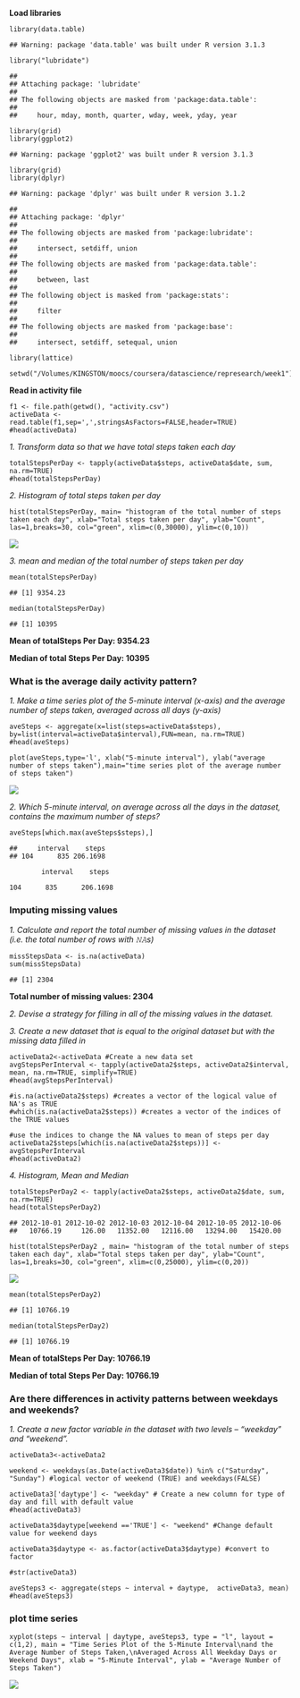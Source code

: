 **Load libraries**

    library(data.table)

    ## Warning: package 'data.table' was built under R version 3.1.3

    library("lubridate")

    ## 
    ## Attaching package: 'lubridate'
    ## 
    ## The following objects are masked from 'package:data.table':
    ## 
    ##     hour, mday, month, quarter, wday, week, yday, year

    library(grid)
    library(ggplot2)

    ## Warning: package 'ggplot2' was built under R version 3.1.3

    library(grid)
    library(dplyr)

    ## Warning: package 'dplyr' was built under R version 3.1.2

    ## 
    ## Attaching package: 'dplyr'
    ## 
    ## The following objects are masked from 'package:lubridate':
    ## 
    ##     intersect, setdiff, union
    ## 
    ## The following objects are masked from 'package:data.table':
    ## 
    ##     between, last
    ## 
    ## The following object is masked from 'package:stats':
    ## 
    ##     filter
    ## 
    ## The following objects are masked from 'package:base':
    ## 
    ##     intersect, setdiff, setequal, union

    library(lattice)

    setwd("/Volumes/KINGSTON/moocs/coursera/datascience/represearch/week1")

**Read in activity file**

    f1 <- file.path(getwd(), "activity.csv")
    activeData <- read.table(f1,sep=',',stringsAsFactors=FALSE,header=TRUE)
    #head(activeData)

*1. Transform data so that we have total steps taken each day*

    totalStepsPerDay <- tapply(activeData$steps, activeData$date, sum, na.rm=TRUE)
    #head(totalStepsPerDay)

*2. Histogram of total steps taken per day*

    hist(totalStepsPerDay, main= "histogram of the total number of steps taken each day", xlab="Total steps taken per day", ylab="Count", las=1,breaks=30, col="green", xlim=c(0,30000), ylim=c(0,10))

![](pa1_template_files/figure-markdown_strict/unnamed-chunk-4-1.png)

*3. mean and median of the total number of steps taken per day*

    mean(totalStepsPerDay)

    ## [1] 9354.23

    median(totalStepsPerDay)

    ## [1] 10395

**Mean of totalSteps Per Day: 9354.23**

**Median of total Steps Per Day: 10395**

### What is the average daily activity pattern?

*1. Make a time series plot of the 5-minute interval (x-axis) and the
average number of steps taken, averaged across all days (y-axis)*

    aveSteps <- aggregate(x=list(steps=activeData$steps), by=list(interval=activeData$interval),FUN=mean, na.rm=TRUE)
    #head(aveSteps)                     

    plot(aveSteps,type='l', xlab("5-minute interval"), ylab("average number of steps taken"),main="time series plot of the average number of steps taken")

![](pa1_template_files/figure-markdown_strict/unnamed-chunk-6-1.png)

*2. Which 5-minute interval, on average across all the days in the
dataset, contains the maximum number of steps?*

    aveSteps[which.max(aveSteps$steps),]

    ##     interval    steps
    ## 104      835 206.1698

            interval    steps

    104      835      206.1698

### Imputing missing values

*1. Calculate and report the total number of missing values in the
dataset (i.e. the total number of rows with 𝙽𝙰s)*

    missStepsData <- is.na(activeData)
    sum(missStepsData)

    ## [1] 2304

**Total number of missing values: 2304**

*2. Devise a strategy for filling in all of the missing values in the
dataset.*

*3. Create a new dataset that is equal to the original dataset but with
the missing data filled in*

    activeData2<-activeData #Create a new data set
    avgStepsPerInterval <- tapply(activeData2$steps, activeData2$interval, mean, na.rm=TRUE, simplify=TRUE)
    #head(avgStepsPerInterval)

    #is.na(activeData2$steps) #creates a vector of the logical value of NA's as TRUE
    #which(is.na(activeData2$steps)) #creates a vector of the indices of the TRUE values

    #use the indices to change the NA values to mean of steps per day
    activeData2$steps[which(is.na(activeData2$steps))] <- avgStepsPerInterval
    #head(activeData2)

*4. Histogram, Mean and Median*

    totalStepsPerDay2 <- tapply(activeData2$steps, activeData2$date, sum, na.rm=TRUE)
    head(totalStepsPerDay2)

    ## 2012-10-01 2012-10-02 2012-10-03 2012-10-04 2012-10-05 2012-10-06 
    ##   10766.19     126.00   11352.00   12116.00   13294.00   15420.00

    hist(totalStepsPerDay2 , main= "histogram of the total number of steps taken each day", xlab="Total steps taken per day", ylab="Count", las=1,breaks=30, col="green", xlim=c(0,25000), ylim=c(0,20))

![](pa1_template_files/figure-markdown_strict/unnamed-chunk-9-1.png)

    mean(totalStepsPerDay2)

    ## [1] 10766.19

    median(totalStepsPerDay2)

    ## [1] 10766.19

**Mean of totalSteps Per Day: 10766.19**

**Median of total Steps Per Day: 10766.19**

### Are there differences in activity patterns between weekdays and weekends?

*1. Create a new factor variable in the dataset with two levels –
“weekday” and “weekend”.*

    activeData3<-activeData2

    weekend <- weekdays(as.Date(activeData3$date)) %in% c("Saturday", "Sunday") #logical vector of weekend (TRUE) and weekdays(FALSE)

    activeData3['daytype'] <- "weekday" # Create a new column for type of day and fill with default value
    #head(activeData3)

    activeData3$daytype[weekend =='TRUE'] <- "weekend" #Change default value for weekend days

    activeData3$daytype <- as.factor(activeData3$daytype) #convert to factor

    #str(activeData3)

    aveSteps3 <- aggregate(steps ~ interval + daytype,  activeData3, mean)
    #head(aveSteps3)                     

### plot time series

    xyplot(steps ~ interval | daytype, aveSteps3, type = "l", layout = c(1,2), main = "Time Series Plot of the 5-Minute Interval\nand the Average Number of Steps Taken,\nAveraged Across All Weekday Days or Weekend Days", xlab = "5-Minute Interval", ylab = "Average Number of Steps Taken")

![](pa1_template_files/figure-markdown_strict/unnamed-chunk-11-1.png)
